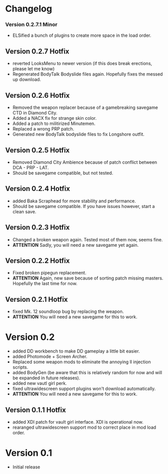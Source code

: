 # Changelog

### Version 0.2.7.1 Minor
- ELSified a bunch of plugins to create more space in the load order.

## Version 0.2.7 Hotfix
- reverted LooksMenu to newer version (if this does break erections, please let me know)
- Regenerated BodyTalk Bodyslide files again. Hopefully fixes the messed up download.

## Version 0.2.6 Hotfix
- Removed the weapon replacer because of a gamebreaking savegame CTD in Diamond City.
- Added a NACX fix for strange skin color.
- Added a patch to militirized Minutemen.
- Replaced a wrong PRP patch.
- Generated new BodyTalk bodyslide files to fix Longshore outfit.

## Version 0.2.5 Hotfix
- Removed Diamond City Ambience because of patch conflict between DCA - PRP - LAT.
- Should be savegame compatible, but not tested.

## Version 0.2.4 Hotfix
- added Baka Scraphead for more stability and performance.
- Should be savegame compatible. If you have issues however, start a clean save.

## Version 0.2.3 Hotfix
- Changed a broken weapon again. Tested most of them now, seems fine.
- **ATTENTION** Sadly, you will need a new savegame yet again.

## Version 0.2.2 Hotfix
- Fixed broken pipegun replacement.
- **ATTENTION** Again, new save because of sorting patch missing masters. Hopefully the last time for now.

## Version 0.2.1 Hotfix
- fixed Mk. 12 soundloop bug by replacing the weapon.
- **ATTENTION** You will need a new savegame for this to work.

# Version 0.2
- added DD workbench to make DD gameplay a little bit easier.
- added Photomode + Screen Archer.
- Replaced some weapon mods to eliminate the annoying ll injection scripts.
- added BodyGen (be aware that this is relatively random for now and will be expanded in future releases).
- added new vautl girl perk.
- fixed ultrawidescreen support plugins won't download automatically.
- **ATTENTION** You will need a new savegame for this to work.

## Version 0.1.1 Hotfix
- added XDI patch for vault girl interface. XDI is operational now.
- rearanged ultrawidescreen support mod to correct place in mod load order.

# Version 0.1
- Initial release

